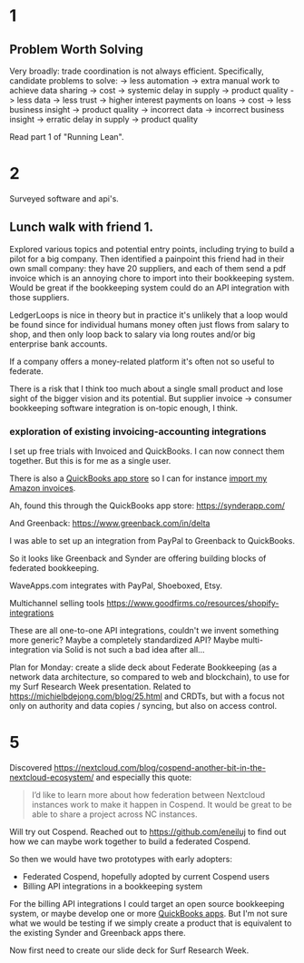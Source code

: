 # 1

## Problem Worth Solving
Very broadly: trade coordination is not always efficient. Specifically, candidate problems to solve:
-> less automation
  -> extra manual work to achieve data sharing
    -> cost
  -> systemic delay in supply
    -> product quality
-> less data
  -> less trust
    -> higher interest payments on loans
      -> cost
  -> less business insight
    -> product quality
-> incorrect data
  -> incorrect business insight
    -> erratic delay in supply
      -> product quality

Read part 1 of "Running Lean".

# 2

Surveyed software and api's.

## Lunch walk with friend 1.
Explored various topics and potential entry points, including trying to build a pilot for a big company. Then identified a painpoint this friend had in their own small company: they have 20 suppliers, and each of them send a pdf invoice which is an annoying chore to import into their bookkeeping system. Would be great if the bookkeeping system could do an API integration with those suppliers.

LedgerLoops is nice in theory but in practice it's unlikely that a loop would be found since for individual humans money often just flows from salary to shop, and then only loop back to salary via long routes and/or big enterprise bank accounts.

If a company offers a money-related platform it's often not so useful to federate.

There is a risk that I think too much about a single small product and lose sight of the bigger vision and its potential. But supplier invoice -> consumer bookkeeping software integration is on-topic enough, I think.

### exploration of existing invoicing-accounting integrations
I set up free trials with Invoiced and QuickBooks. I can now connect them together. But this is for me as a single user. 

There is also a [QuickBooks app store](https://quickbooks.intuit.com/app/apps/home/) so I can for instance [import my Amazon invoices](https://quickbooks.intuit.com/app/apps/appdetails/AmazonBusinessPurchases/en-us?cid=ipp_amazonbusiness_hp_Sep2020_herobanner_co-us).

Ah, found this through the QuickBooks app store: https://synderapp.com/

And Greenback: https://www.greenback.com/in/delta

I was able to set up an integration from PayPal to Greenback to QuickBooks.

So it looks like Greenback and Synder are offering building blocks of federated bookkeeping.

WaveApps.com integrates with PayPal, Shoeboxed, Etsy.

Multichannel selling tools https://www.goodfirms.co/resources/shopify-integrations

These are all one-to-one API integrations, couldn't we invent something more generic?
Maybe a completely standardized API?
Maybe multi-integration via Solid is not such a bad idea after all...

Plan for Monday: create a slide deck about Federate Bookkeeping (as a network data architecture, so compared to web and blockchain), to use for my Surf Research Week presentation. Related to https://michielbdejong.com/blog/25.html and CRDTs, but with a focus not only on authority and data copies / syncing, but also on access control.

# 5

Discovered https://nextcloud.com/blog/cospend-another-bit-in-the-nextcloud-ecosystem/ and especially this quote:

> I’d like to learn more about how federation between Nextcloud instances work to make it happen in Cospend. It would be great to be able to share a project across NC instances.

Will try out Cospend. Reached out to https://github.com/eneiluj to find out how we can maybe work together to build a federated Cospend.

So then we would have two prototypes with early adopters:
* Federated Cospend, hopefully adopted by current Cospend users
* Billing API integrations in a bookkeeping system

For the billing API integrations I could target an open source bookkeeping system, or maybe develop one or more [QuickBooks apps](https://quickbooks.intuit.com/app/apps/home/). But I'm not sure what we would be testing if we simply create a product that is equivalent to the existing Synder and Greenback apps there.

Now first need to create our slide deck for Surf Research Week.